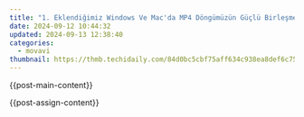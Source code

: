 ```yaml
---
title: "1. Eklendiğimiz Windows Ve Mac'da MP4 Döngümüzün Güçlü Birleşme Sırasını Nasıl Gösterdiriz: 8 MTS Kullanabilir?"
date: 2024-09-12 10:44:32
updated: 2024-09-13 12:38:40
categories:
  - movavi
thumbnail: https://thmb.techidaily.com/84d0bc5cbf75aff634c938ea8def6c75418d8f0746613af42a2c779a9073e228.jpg
---
```


{{post-main-content}}

<ins class="adsbygoogle"
     style="display:block"
     data-ad-format="autorelaxed"
     data-ad-client="ca-pub-7571918770474297"
     data-ad-slot="1223367746"></ins>

{{post-assign-content}}

<ins class="adsbygoogle"
     style="display:block"
     data-ad-client="ca-pub-7571918770474297"
     data-ad-slot="8358498916"
     data-ad-format="auto"
     data-full-width-responsive="true"></ins>
